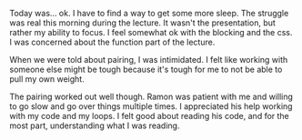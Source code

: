 Today was... ok. I have to find a way to get some more sleep. The struggle was real this morning during the lecture. It wasn't the presentation, but rather my ability to focus. I feel somewhat ok with the blocking and the css. I was concerned about the function part of the lecture.

When we were told about pairing, I was intimidated. I felt like working with someone else might be tough because it's tough for me to not be able to pull my own weight. 

The pairing worked out well though. Ramon was patient with me and willing to go slow and go over things multiple times. I appreciated his help working with my code and my loops. I felt good about reading his code, and for the most part, understanding what I was reading. 